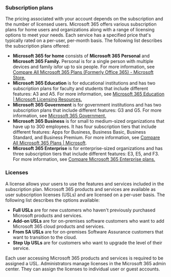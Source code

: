 ### Subscription plans

The pricing associated with your account depends on the subscription and the number of licensed users. Microsoft 365 offers various subscription plans for home users and organizations along with a range of licensing options to meet your needs. Each service has a specified price that's typically rated on a per-user, per-month basis. The following list describes the subscription plans offered:

 -  **Microsoft 365 for home** consists of **Microsoft 365 Personal** and **Microsoft 365 Family.** Personal is for a single person with multiple devices and family isfor up to six people. For more information, see [Compare All Microsoft 365 Plans (Formerly Office 365) - Microsoft Store.](https://www.microsoft.com/microsoft-365/buy/compare-all-microsoft-365-products-b?azure-portal=true)
 -  **Microsoft 365 Education** is for educational institutions and has two subscription plans for faculty and students that include different features: A3 and A5. For more information, see [Microsoft 365 Education \| Microsoft Licensing Resources.](https://www.microsoft.com/licensing/product-licensing/microsoft-365-education?azure-portal=true)
 -  **Microsoft 365 Government** is for government institutions and has two subscription plans that include different features: G3 and G5. For more information, see [Microsoft 365 Government.](https://www.microsoft.com/microsoft-365/government?azure-portal=true)
 -  **Microsoft 365 Business** is for small to medium-sized organizations that have up to 300 employees. It has four subscription tiers that include different features: Apps for Business, Business Basic, Business Standard, and Business Premium. For more information, see [Compare All Microsoft 365 Plans \| Microsoft](https://www.microsoft.com/microsoft-365/business/compare-all-microsoft-365-business-products-b?azure-portal=true).
 -  **Microsoft 365 Enterprise** is for enterprise-sized organizations and has three subscription tiers that include different features: E3, E5, and F3. For more information, see [Compare Microsoft 365 Enterprise plans.](https://www.microsoft.com/microsoft-365/compare-microsoft-365-enterprise-plans?azure-portal=true)

### Licenses

A license allows your users to use the features and services included in the subscription plan. Microsoft 365 products and services are available as user subscription licenses (USLs) and are licensed on a per-user basis. The following list describes the options available:

 -  **Full USLs** are for new customers who haven't previously purchased Microsoft products and services.
 -  **Add-on USLs** are for on-premises software customers who want to add Microsoft 365 cloud products and services.
 -  **From SA USLs** are for on-premises Software Assurance customers that want to transition to the cloud.
 -  **Step Up USLs** are for customers who want to upgrade the level of their service. 

Each user accessing Microsoft 365 products and services is required to be assigned a USL. Administrators manage licenses in the Microsoft 365 admin center. They can assign the licenses to individual user or guest accounts.
